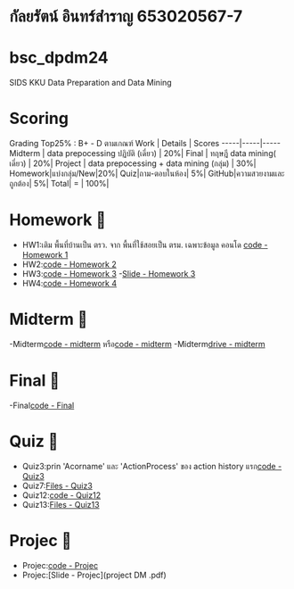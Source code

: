 # กัลยรัตน์ อินทร์สำราญ 653020567-7
# bsc_dpdm24
SIDS KKU Data Preparation and Data Mining
# Scoring 
Grading Top25% : B+ - D ตามเกณฑ์ 
Work  | Details | Scores 
-----|-----|-----
Midterm | data prepocessing ปฏิบัติ (เดี่ยว) | 20%|
Final | ทฤษฎี data mining( เดี่ยว) | 20%|
Project | data prepocessing + data mining (กลุ่ม) | 30%|
Homework|แบ่งกลุ่ม/New|20%|
Quiz|ถาม-ตอบในห้อง| 5%|
GitHub|ความสวยงามและถูกต้อง| 5%|
 Total| = | 100%| 

 
# Homework 🏢
- HW1:เติม พื้นที่บ้านเป็น ตรว. จาก พื้นที่ใช้สอยเป็น ตรม. เฉพาะข้อมูล คอนโด [code - Homework 1](Data_Preprocessing.ipynb)
- HW2:[code - Homework 2](Chapter3_Data_Preprocessing.ipynb)
- HW3:[code - Homework 3](HW3_Data_Reduced_Marketbasket.ipynb)
     -[Slide - Homework 3](HW3.pdf)
- HW4:[code - Homework 4](Hw4.pdf)
  
 # Midterm 📝
 -Midterm[code - midterm](midterm_dpdm24.ipynb) หรือ[code - midterm]([midterm_dpdm24.ipynb](https://colab.research.google.com/drive/1AyBMRlIZQleA7P0HdsoxkUJiRB79X29i?usp=sharing)) 
 -Midterm[drive - midterm](https://drive.google.com/drive/folders/1ds1vCHd_afL83g4HVcOwSldr7yiZd7oJ?usp=sharing) 
 # Final 🧾
  -Final[code - Final](MLC_finalExam.ipynb) 
 # Quiz 📑
 - Quiz3:prin 'Acorname' และ 'ActionProcess' ของ action history แรก[code - Quiz3](Chapter_2_Understanding_Data.ipynb)
 - Quiz7:[Files - Quiz3](Quiz7.pdf)
 - Quiz12:[code - Quiz12](Chapter_5_Classification.ipynb)
 - Quiz13:[Files - Quiz13](Quiz13.pdf)
  # Projec 📑 
- Projec:[code - Projec](Final_project.ipynb)
- Projec:[Slide - Projec](project DM .pdf)
  
